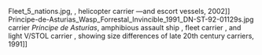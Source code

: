 Fleet_5_nations.jpg, , helicopter carrier —and escort vessels, 2002]] Principe-de-Asturias_Wasp_Forrestal_Invincible_1991_DN-ST-92-01129s.jpg carrier _Príncipe de Asturias_, amphibious assault ship , fleet carrier , and light V/STOL carrier , showing size differences of late 20th century carriers, 1991]]
